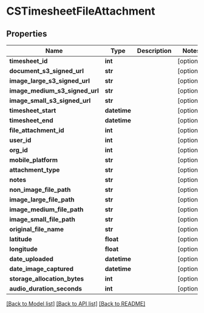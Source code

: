 # CSTimesheetFileAttachment

## Properties
Name | Type | Description | Notes
------------ | ------------- | ------------- | -------------
**timesheet_id** | **int** |  | [optional] 
**document_s3_signed_url** | **str** |  | [optional] 
**image_large_s3_signed_url** | **str** |  | [optional] 
**image_medium_s3_signed_url** | **str** |  | [optional] 
**image_small_s3_signed_url** | **str** |  | [optional] 
**timesheet_start** | **datetime** |  | [optional] 
**timesheet_end** | **datetime** |  | [optional] 
**file_attachment_id** | **int** |  | [optional] 
**user_id** | **int** |  | [optional] 
**org_id** | **int** |  | [optional] 
**mobile_platform** | **str** |  | [optional] 
**attachment_type** | **str** |  | [optional] 
**notes** | **str** |  | [optional] 
**non_image_file_path** | **str** |  | [optional] 
**image_large_file_path** | **str** |  | [optional] 
**image_medium_file_path** | **str** |  | [optional] 
**image_small_file_path** | **str** |  | [optional] 
**original_file_name** | **str** |  | [optional] 
**latitude** | **float** |  | [optional] 
**longitude** | **float** |  | [optional] 
**date_uploaded** | **datetime** |  | [optional] 
**date_image_captured** | **datetime** |  | [optional] 
**storage_allocation_bytes** | **int** |  | [optional] 
**audio_duration_seconds** | **int** |  | [optional] 

[[Back to Model list]](../README.md#documentation-for-models) [[Back to API list]](../README.md#documentation-for-api-endpoints) [[Back to README]](../README.md)


